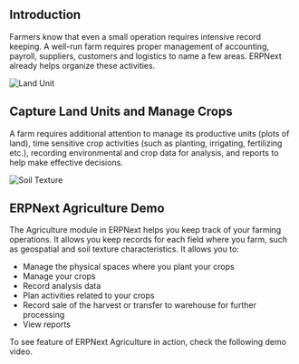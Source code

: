 ## Introduction

Farmers know that even a small operation requires intensive record keeping. A well-run farm requires proper management of accounting, payroll, suppliers, customers and logistics to name a few areas. ERPNext already helps organize these activities.

![Land Unit](https://docs.erpnext.com/files/land-unit.png)

## Capture Land Units and Manage Crops

A farm requires additional attention to manage its productive units (plots of land), time sensitive crop activities (such as planting, irrigating, fertilizing etc.), recording environmental and crop data for analysis, and reports to help make effective decisions.

![Soil Texture](https://docs.erpnext.com/files/soil-texture.png)

## ERPNext Agriculture Demo

The Agriculture module in ERPNext helps you keep track of your farming operations. It allows you keep records for each field where you farm, such as geospatial and soil texture characteristics. It allows you to:

*   Manage the physical spaces where you plant your crops
*   Manage your crops
*   Record analysis data
*   Plan activities related to your crops
*   Record sale of the harvest or transfer to warehouse for further processing
*   View reports

To see feature of ERPNext Agriculture in action, check the following demo video.